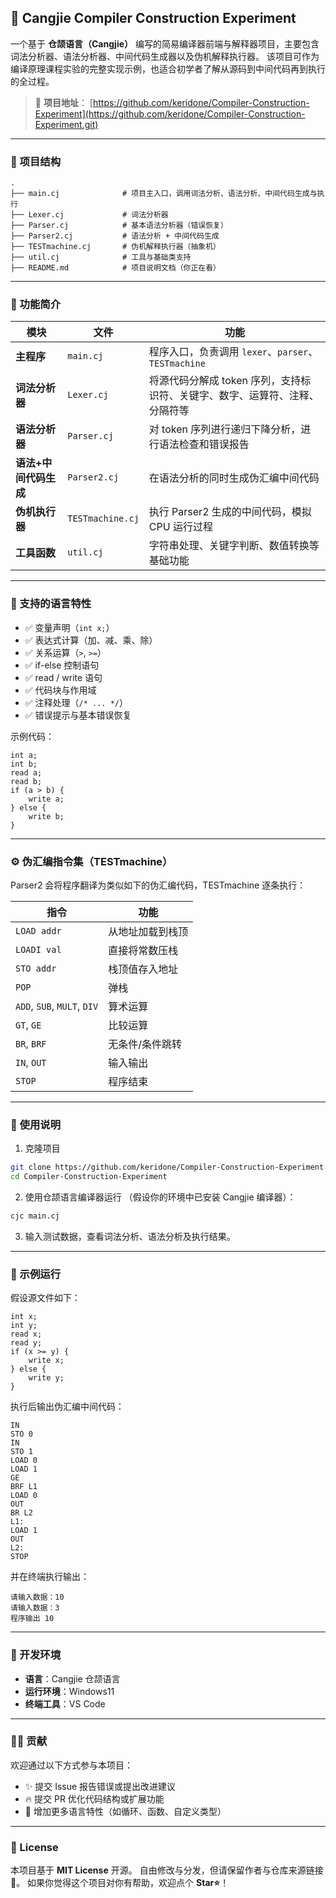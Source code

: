 ## 📘 Cangjie Compiler Construction Experiment

一个基于 **仓颉语言（Cangjie）** 编写的简易编译器前端与解释器项目，主要包含词法分析器、语法分析器、中间代码生成器以及伪机解释执行器。
该项目可作为编译原理课程实验的完整实现示例，也适合初学者了解从源码到中间代码再到执行的全过程。

> 🌟 **项目地址**： [https://github.com/keridone/Compiler-Construction-Experiment](https://github.com/keridone/Compiler-Construction-Experiment.git)

---

### 📂 项目结构

```
.
├── main.cj              # 项目主入口，调用词法分析、语法分析、中间代码生成与执行
├── Lexer.cj             # 词法分析器
├── Parser.cj            # 基本语法分析器（错误恢复）
├── Parser2.cj           # 语法分析 + 中间代码生成
├── TESTmachine.cj       # 伪机解释执行器（抽象机）
├── util.cj              # 工具与基础类支持
├── README.md            # 项目说明文档（你正在看）
```

---

### 🧰 功能简介

| 模块            | 文件               | 功能                                        |
| ------------- | ---------------- | ----------------------------------------- |
| **主程序**       | `main.cj`        | 程序入口，负责调用 `lexer`、`parser`、`TESTmachine`  |
| **词法分析器**     | `Lexer.cj`       | 将源代码分解成 token 序列，支持标识符、关键字、数字、运算符、注释、分隔符等 |
| **语法分析器**     | `Parser.cj`      | 对 token 序列进行递归下降分析，进行语法检查和错误报告            |
| **语法+中间代码生成** | `Parser2.cj`     | 在语法分析的同时生成伪汇编中间代码                         |
| **伪机执行器**     | `TESTmachine.cj` | 执行 Parser2 生成的中间代码，模拟 CPU 运行过程            |
| **工具函数**      | `util.cj`        | 字符串处理、关键字判断、数值转换等基础功能                     |

---

### 📖 支持的语言特性

* ✅ 变量声明（`int x;`）
* ✅ 表达式计算（加、减、乘、除）
* ✅ 关系运算（`>`, `>=`）
* ✅ if-else 控制语句
* ✅ read / write 语句
* ✅ 代码块与作用域
* ✅ 注释处理（`/* ... */`）
* ✅ 错误提示与基本错误恢复

示例代码：

```cangjie
int a;
int b;
read a;
read b;
if (a > b) {
    write a;
} else {
    write b;
}
```

---

### ⚙️ 伪汇编指令集（TESTmachine）

Parser2 会将程序翻译为类似如下的伪汇编代码，TESTmachine 逐条执行：

| 指令                          | 功能       |
| --------------------------- | -------- |
| `LOAD addr`                 | 从地址加载到栈顶 |
| `LOADI val`                 | 直接将常数压栈  |
| `STO addr`                  | 栈顶值存入地址  |
| `POP`                       | 弹栈       |
| `ADD`, `SUB`, `MULT`, `DIV` | 算术运算     |
| `GT`, `GE`                  | 比较运算     |
| `BR`, `BRF`                 | 无条件/条件跳转 |
| `IN`, `OUT`                 | 输入输出     |
| `STOP`                      | 程序结束     |

---

### 🏃 使用说明

1. 克隆项目

```bash
git clone https://github.com/keridone/Compiler-Construction-Experiment.git
cd Compiler-Construction-Experiment
```

2. 使用仓颉语言编译器运行
   （假设你的环境中已安装 Cangjie 编译器）：

```bash
cjc main.cj
```

3. 输入测试数据，查看词法分析、语法分析及执行结果。

---

### 🧪 示例运行

假设源文件如下：

```cangjie
int x;
int y;
read x;
read y;
if (x >= y) {
    write x;
} else {
    write y;
}
```

执行后输出伪汇编中间代码：

```
IN
STO 0
IN
STO 1
LOAD 0
LOAD 1
GE
BRF L1
LOAD 0
OUT
BR L2
L1:
LOAD 1
OUT
L2:
STOP
```

并在终端执行输出：

```
请输入数据：10
请输入数据：3
程序输出 10
```

---

### 🧱 开发环境

* **语言**：Cangjie 仓颉语言
* **运行环境**：Windows11
* **终端工具**：VS Code

---

### 🧑‍💻 贡献

欢迎通过以下方式参与本项目：

* ✨ 提交 Issue 报告错误或提出改进建议
* 🔥 提交 PR 优化代码结构或扩展功能
* 🌱 增加更多语言特性（如循环、函数、自定义类型）

---

### 📜 License

本项目基于 **MIT License** 开源。
自由修改与分发，但请保留作者与仓库来源链接 🙌。
如果你觉得这个项目对你有帮助，欢迎点个 **Star⭐**！
